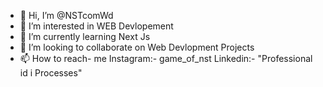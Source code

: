 - 👋 Hi, I’m @NSTcomWd
- 👀 I’m interested in WEB Devlopement
- 🌱 I’m currently learning Next Js
- 💞️ I’m looking to collaborate on Web Devlopment Projects
- 📫 How to reach- me Instagram:- game_of_nst   Linkedin:- "Professional id i Processes"

<!---
NSTcomWd/NSTcomWd is a ✨ special ✨ repository because its `README.md` (this file) appears on your GitHub profile.
You can click the Preview link to take a look at your changes.
--->
